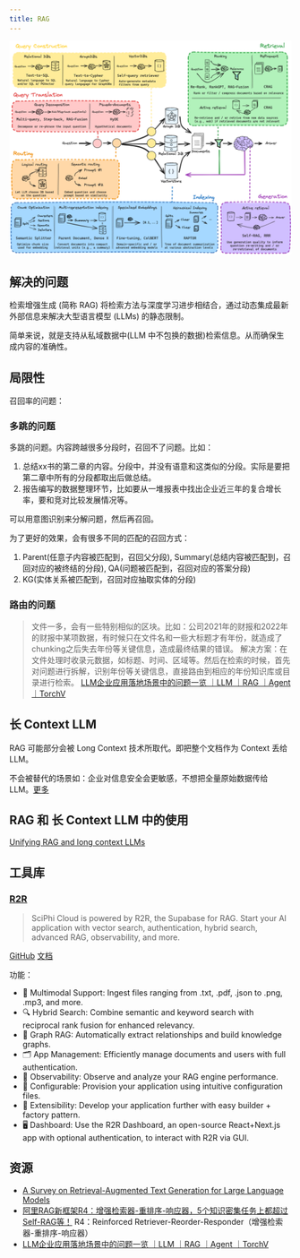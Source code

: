 ```yaml
---
title: RAG
---
```


![[RAG From Scratch](https://github.com/langchain-ai/rag-from-scratch)](resource/rag-workflow.png)

## 解决的问题
检索增强生成 (简称 RAG) 将检索方法与深度学习进步相结合，通过动态集成最新外部信息来解决大型语言模型 (LLMs) 的静态限制。

简单来说，就是支持从私域数据中(LLM 中不包换的数据)检索信息。从而确保生成内容的准确性。

## 局限性

召回率的问题：

### 多跳的问题
多跳的问题。内容跨越很多分段时，召回不了问题。比如：
  1. 总结xx书的第二章的内容。分段中，并没有语意和这类似的分段。实际是要把第二章中所有的分段都取出后做总结。
  2. 报告编写的数据整理环节，比如要从一堆报表中找出企业近三年的复合增长率，要和竞对比较发展情况等。

可以用意图识别来分解问题，然后再召回。

为了更好的效果，会有很多不同的匹配的召回方式：
1. Parent(任意子内容被匹配到，召回父分段), Summary(总结内容被匹配到，召回对应的被终结的分段), QA(问题被匹配到，召回对应的答案分段)
2. KG(实体关系被匹配到，召回对应抽取实体的分段)

### 路由的问题
> 文件一多，会有一些特别相似的区块。比如：公司2021年的财报和2022年的财报中某项数据，有时候只在文件名和一些大标题才有年份，就造成了chunking之后失去年份等关键信息，造成最终结果的错误。
> 解决方案：在文件处理时收录元数据，如标题、时间、区域等。然后在检索的时候，首先对问题进行拆解，识别年份等关键信息，直接路由到相应的年份知识库或目录进行检索。
> [LLM企业应用落地场景中的问题一览 ｜LLM ｜RAG ｜Agent ｜TorchV](https://mp.weixin.qq.com/s/NvRyRXxhBKT-LSyYZ1llqg)

## 长 Context LLM
RAG 可能部分会被 Long Context 技术所取代。即把整个文档作为 Context 丢给 LLM。

不会被替代的场景如：企业对信息安全会更敏感，不想把全量原始数据传给 LLM。[更多](./resource/technological-ripple-effect-rag-and-long-context-cognitive-conflict.md)

## RAG 和 长 Context LLM 中的使用
[Unifying RAG and long context LLMs](./resource/unifying-rag-and-long-context-LLMs.md)

## 工具库
### [R2R](https://www.sciphi.ai/)
> SciPhi Cloud is powered by R2R, the Supabase for RAG.
Start your AI application with vector search, authentication,
hybrid search, advanced RAG, observability, and more.

[GitHub](https://github.com/SciPhi-AI/R2R) [文档](https://r2r-docs.sciphi.ai/walkthrough)

功能：
* 📁 Multimodal Support: Ingest files ranging from .txt, .pdf, .json to .png, .mp3, and more.
* 🔍 Hybrid Search: Combine semantic and keyword search with reciprocal rank fusion for enhanced relevancy.
* 🔗 Graph RAG: Automatically extract relationships and build knowledge graphs.
* 🗂️ App Management: Efficiently manage documents and users with full authentication.
* 🔭 Observability: Observe and analyze your RAG engine performance.
* 🧩 Configurable: Provision your application using intuitive configuration files.
* 🔌 Extensibility: Develop your application further with easy builder + factory pattern.
* 🖥️ Dashboard: Use the R2R Dashboard, an open-source React+Next.js app with optional authentication, to interact with R2R via GUI.

## 资源
* [A Survey on Retrieval-Augmented Text Generation for Large Language
Models](./resource/a-survey-on-rag-for-llm.md)
* [阿里RAG新框架R4：增强检索器-重排序-响应器，5个知识密集任务上都超过Self-RAG等！](https://mp.weixin.qq.com/s/Lsom93jtIr4Pv7DjpQuiDQ) R4：Reinforced Retriever-Reorder-Responder（增强检索器-重排序-响应器）
* [LLM企业应用落地场景中的问题一览 ｜LLM ｜RAG ｜Agent ｜TorchV](https://mp.weixin.qq.com/s/NvRyRXxhBKT-LSyYZ1llqg)

